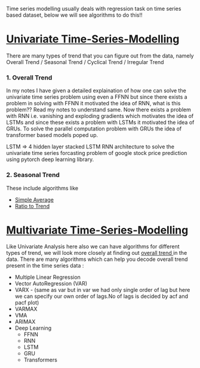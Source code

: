 Time series modelling usually deals with regression task on time series based dataset, below we will see algorithms to do this!!

# <ins> Univariate Time-Series-Modelling </ins>
There are many types of trend that you can figure out from the data, namely Overall Trend / Seasonal Trend / Cyclical Trend / Irregular Trend
### 1. Overall Trend



In my notes I have given a detailed explaination of how one can solve the univariate time series problem using even a FFNN but since there exists a problem in solving with FFNN it motivated the idea of RNN, what is this problem?? Read my notes to understand same. Now there exists a problem with RNN i.e. vanishing and exploding gradients which motivates the idea of LSTMs and since these exists a problem with LSTMs it motivated the idea of GRUs. To solve the parallel computation problem with GRUs the idea of transformer based models poped up.


LSTM => 4 hidden layer stacked LSTM RNN architecture to solve the univariate time series forcasting problem of google stock price prediction using pytorch deep learning library.



### 2. Seasonal Trend
These include algorithms like 
- [Simple Average](https://github.com/khetansarvesh/Time-Series-Modelling/blob/main/seasonal_trend/Simple%20Average.pdf)
- [Ratio to Trend](https://github.com/khetansarvesh/Time-Series-Modelling/blob/main/seasonal_trend/Ratio%20To%20Trend.pdf)


# <ins> Multivariate Time-Series-Modelling </ins>
Like Univariate Analysis here also we can have algorithms for different types of trend, we will look more closely at finding out <ins> overall trend </ins> in the data. There are many algorithms which can help you decode overall trend present in the time series data :
- Multiple Linear Regression
- Vector AutoRegression (VAR)
- VARX - (same as var but in var we had only single order of  lag but here we can specify our own order of lags.No of lags is decided by acf and pacf plot)
- VARMAX
- VMA
- ARIMAX
- Deep Learning
    - FFNN
    - RNN
    - LSTM
    - GRU
    - Transformers



